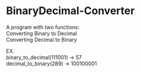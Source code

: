 # BinaryDecimal-Converter
A program with two functions:   
Converting Binary to Decimal\
Converting Decimal to Binary

EX.\
binary_to_decimal(111001) -> 57\
decimal_to_binary(289) -> 100100001
